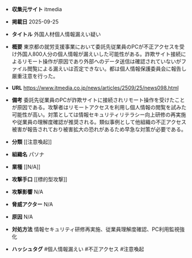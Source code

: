 - **収集元サイト**
itmedia

- **掲載日**
2025-09-25

- **タイトル**
外国人材個人情報漏えい疑い

- **概要**
東京都の就労支援事業において委託先従業員のPCが不正アクセスを受け外国人800人分の個人情報が漏えいした可能性がある。詐欺サイト接続によるリモート操作が原因であり外部へのデータ送信は確認されていないがファイル閲覧による漏えいは否定できない。都は個人情報保護委員会に報告し厳重注意を行った。

- **URL**
https://www.itmedia.co.jp/news/articles/2509/25/news098.html

- **備考**
委託先従業員のPCが詐欺サイトに接続されリモート操作を受けたことが原因である。攻撃者はリモートアクセスを利用し個人情報の閲覧を試みた可能性が高い。対策としては情報セキュリティリテラシー向上研修の再実施や従業員の理解度確認が推奨される。類似事例として他組織の不正アクセス被害が報告されており被害拡大の恐れがあるため早急な対策が必要である。

- **分類**
[[注意喚起]]

- **組織名**
パソナ

- **業種**
[[N/A]]

- **攻撃手口**
[[標的型攻撃]]

- **攻撃影響**
N/A

- **脅威アクター**
N/A

- **原因**
N/A

- **対処方法**
情報セキュリティ研修再実施、従業員理解度確認、PC利用監視強化

- **ハッシュタグ**
#個人情報漏えい #不正アクセス #注意喚起
